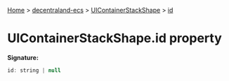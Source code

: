 [Home](./index) &gt; [decentraland-ecs](./decentraland-ecs.md) &gt; [UIContainerStackShape](./decentraland-ecs.uicontainerstackshape.md) &gt; [id](./decentraland-ecs.uicontainerstackshape.id.md)

# UIContainerStackShape.id property


**Signature:**
```javascript
id: string | null
```
